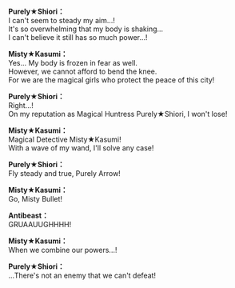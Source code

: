 # 

  
**Purely★Shiori：**  
I can't seem to steady my aim...!  
It's so overwhelming that my body is shaking...  
I can't believe it still has so much power...!  
  
**Misty★Kasumi：**  
Yes... My body is frozen in fear as well.  
However, we cannot afford to bend the knee.  
For we are the magical girls who protect the peace of this city!  
  
**Purely★Shiori：**  
Right...!  
On my reputation as Magical Huntress Purely★Shiori, I won't lose!  
  
**Misty★Kasumi：**  
Magical Detective Misty★Kasumi!  
With a wave of my wand, I'll solve any case!  
  
**Purely★Shiori：**  
Fly steady and true, Purely Arrow!  
  
**Misty★Kasumi：**  
Go, Misty Bullet!  
  
**Antibeast：**  
GRUAAUUGHHHH!  
  
**Misty★Kasumi：**  
When we combine our powers...!  
  
**Purely★Shiori：**  
...There's not an enemy that we can't defeat!  
